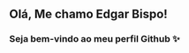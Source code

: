 ## Olá, Me chamo Edgar Bispo!
### Seja bem-vindo ao meu perfil Github ✨

<!--
**bispoEd/bispoEd** is a ✨ _special_ ✨ repository because its `README.md` (this file) appears on your GitHub profile.






Here are some ideas to get you started:

- 🔭 I’m currently working on ...
- 🌱 I’m currently learning ...
- 👯 I’m looking to collaborate on ...
- 🤔 I’m looking for help with ...
- 💬 Ask me about ...
- 📫 How to reach me: ...
- 😄 Pronouns: ...
- ⚡ Fun fact: ...
-->

<!--<div>
<a href="https://github.com/seu-usuário-aqui">
<img height="180em" src="https://github-readme-stats.vercel.app/api/top-langs/?username=bispoEd&layout=compact&langs_count=7&theme=dark"/>
<img height="180em" src="https://github-readme-stats.vercel.app/api?username=bispoEd&show_icons=true&theme=dark&include_all_commits=true&count_private=true"/>
</div>
